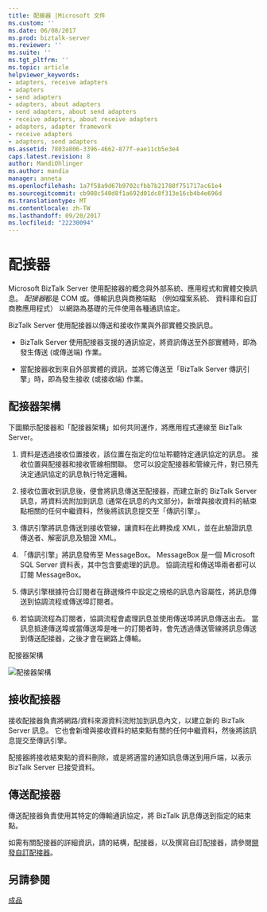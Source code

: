 ```yaml
---
title: 配接器 |Microsoft 文件
ms.custom: ''
ms.date: 06/08/2017
ms.prod: biztalk-server
ms.reviewer: ''
ms.suite: ''
ms.tgt_pltfrm: ''
ms.topic: article
helpviewer_keywords:
- adapters, receive adapters
- adapters
- send adapters
- adapters, about adapters
- send adapters, about send adapters
- receive adapters, about receive adapters
- adapters, adapter framework
- receive adapters
- adapters, send adapters
ms.assetid: 7803a806-3396-4662-877f-eae11cb5e3e4
caps.latest.revision: 8
author: MandiOhlinger
ms.author: mandia
manager: anneta
ms.openlocfilehash: 1a7f58a9d67b9702cfbb7b21788f751717ac61e4
ms.sourcegitcommit: cb908c540d8f1a692d01dc8f313e16cb4b4e696d
ms.translationtype: MT
ms.contentlocale: zh-TW
ms.lasthandoff: 09/20/2017
ms.locfileid: "22230094"
---
```

# <a name="adapters"></a>配接器
Microsoft BizTalk Server 使用配接器的概念與外部系統、應用程式和實體交換訊息。 *配接器*都是 COM 或。傳輸訊息與商務端點 （例如檔案系統、 資料庫和自訂商務應用程式） 以網路為基礎的元件使用各種通訊協定。  
  
 BizTalk Server 使用配接器以傳送和接收作業與外部實體交換訊息。  
  
-   BizTalk Server 使用配接器支援的通訊協定，將資訊傳送至外部實體時，即為發生傳送 (或傳送端) 作業。  
  
-   當配接器收到來自外部實體的資訊，並將它傳送至「BizTalk Server 傳訊引擎」時，即為發生接收 (或接收端) 作業。  
  
## <a name="the-adapter-framework"></a>配接器架構  
 下圖顯示配接器和「配接器架構」如何共同運作，將應用程式連線至 BizTalk Server。  
  
1.  資料是透過接收位置接收，該位置在指定的位址聆聽特定通訊協定的訊息。 接收位置與配接器和接收管線相關聯。 您可以設定配接器和管線元件，對已預先決定通訊協定的訊息執行特定邏輯。  
  
2.  接收位置收到訊息後，便會將訊息傳送至配接器，而建立新的 BizTalk Server 訊息，將資料流附加到訊息 (通常在訊息的內文部分)，新增與接收資料的結束點相關的任何中繼資料，然後將該訊息提交至「傳訊引擎」。  
  
3.  傳訊引擎將訊息傳送到接收管線，讓資料在此轉換成 XML，並在此驗證訊息傳送者、解密訊息及驗證 XML。  
  
4.  「傳訊引擎」將訊息發佈至 MessageBox。 MessageBox 是一個 Microsoft SQL Server 資料表，其中包含要處理的訊息。 協調流程和傳送埠兩者都可以訂閱 MessageBox。  
  
5.  傳訊引擎根據符合訂閱者在篩選條件中設定之規格的訊息內容屬性，將訊息傳送到協調流程或傳送埠訂閱者。  
  
6.  若協調流程為訂閱者，協調流程會處理訊息並使用傳送埠將訊息傳送出去。 當訊息抵達傳送埠或當傳送埠是唯一的訂閱者時，會先透過傳送管線將訊息傳送到傳送配接器，之後才會在網路上傳輸。  
  
 配接器架構  
  
 ![配接器架構](../core/media/ebiz-sdk-adpttoday.gif "ebiz_sdk_adpttoday")  
  
## <a name="receive-adapters"></a>接收配接器  
 接收配接器負責將網路/資料來源資料流附加到訊息內文，以建立新的 BizTalk Server 訊息。 它也會新增與接收資料的結束點有關的任何中繼資料，然後將該訊息提交至傳訊引擎。  
  
 配接器將接收結束點的資料刪除，或是將適當的通知訊息傳送到用戶端，以表示 BizTalk Server 已接受資料。  
  
## <a name="send-adapters"></a>傳送配接器  
 傳送配接器負責使用其特定的傳輸通訊協定，將 BizTalk 訊息傳送到指定的結束點。  
  
 如需有關配接器的詳細資訊，請的結構，配接器，以及撰寫自訂配接器，請參閱[開發自訂配接器](../core/developing-custom-adapters.md)。  
  
## <a name="see-also"></a>另請參閱  
 [成品](../core/artifacts.md)